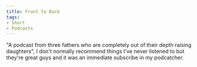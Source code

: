 ```yaml
---
title: Front to Back
tags:
- Short
- Podcasts
---
```


"A podcast from three fathers who are completely out of their depth raising daughters", I don't normally recommend things I've never listened to but they're great guys and it was an immediate subscribe in my podcatcher.
